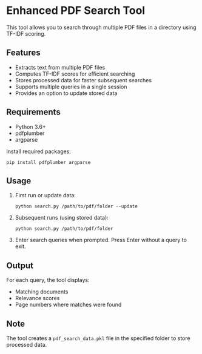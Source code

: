 # Enhanced PDF Search Tool

This tool allows you to search through multiple PDF files in a directory using TF-IDF scoring.

## Features

- Extracts text from multiple PDF files
- Computes TF-IDF scores for efficient searching
- Stores processed data for faster subsequent searches
- Supports multiple queries in a single session
- Provides an option to update stored data

## Requirements

- Python 3.6+
- pdfplumber
- argparse

Install required packages:

```
pip install pdfplumber argparse
```

## Usage

1. First run or update data:
   ```
   python search.py /path/to/pdf/folder --update
   ```

2. Subsequent runs (using stored data):
   ```
   python search.py /path/to/pdf/folder
   ```

3. Enter search queries when prompted. Press Enter without a query to exit.

## Output

For each query, the tool displays:
- Matching documents
- Relevance scores
- Page numbers where matches were found

## Note

The tool creates a `pdf_search_data.pkl` file in the specified folder to store processed data.
